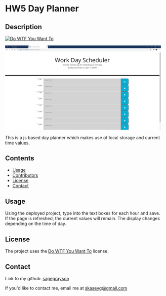 # HW5 Day Planner

## Description

[![Do WTF You Want To](https://img.shields.io/badge/License-WTFPL-brightgreen.svg)](http://www.wtfpl.net/)

![Website Screenshot](./assets/screenshot.png)

This is a js based day planner which makes use of local storage and current time values.

## Contents

-   [Usage](#usage)
-   [Contributors](#contributors)
-   [License](#license)
-   [Contact](#contact)

## Usage

Using the deployed project, type into the text boxes for each hour and save. If the page is refreshed, the current values will remain. The display changes depending on the time of day.

## License

The project uses the [Do WTF You Want To](http://www.wtfpl.net/) license.

## Contact

Link to my github: [sagegrayson](https://github.com/sagegrayson)

If you'd like to contact me, email me at [skaseyg@gmail.com](mailto:skaseyg@gmail.com)
